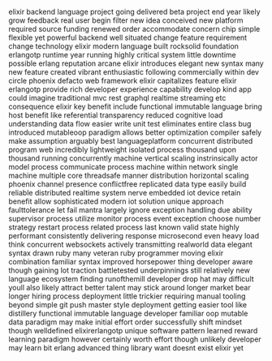 elixir backend language project going delivered beta project end year likely grow feedback real user begin filter new idea conceived new platform required source funding renewed order accommodate concern chip simple flexible yet powerful backend well situated change feature requirement change technology elixir modern language built rocksolid foundation erlangotp runtime year running highly critical system little downtime possible erlang reputation arcane elixir introduces elegant new syntax many new feature created vibrant enthusiastic following commercially within dev circle phoenix defacto web framework elixir capitalizes feature elixir erlangotp provide rich developer experience capability develop kind app could imagine traditional mvc rest graphql realtime streaming etc consequence elixir key benefit include functional immutable language bring host benefit like referential transparency reduced cognitive load understanding data flow easier write unit test eliminates entire class bug introduced mutableoop paradigm allows better optimization compiler safely make assumption arguably best languageplatform concurrent distributed program web incredibly lightweight isolated process thousand upon thousand running concurrently machine vertical scaling instrinsically actor model process communicate process machine within network single machine multiple core threadsafe manner distribution horizontal scaling phoenix channel presence conflictfree replicated data type easily build reliable distributed realtime system nerve embedded iot device retain benefit allow sophisticated modern iot solution unique approach faulttolerance let fail mantra largely ignore exception handling due ability supervisor process utilize monitor process event exception choose number strategy restart process related process last known valid state highly performant consistently delivering response microsecond even heavy load think concurrent websockets actively transmitting realworld data elegant syntax drawn ruby many veteran ruby programmer moving elixir combination familiar syntax improved horsepower thing developer aware though gaining lot traction battletested underpinnings still relatively new language ecosystem finding runofthemill developer drop hat may difficult youll also likely attract better talent may stick around longer market bear longer hiring process deployment little trickier requiring manual tooling beyond simple git push master style deployment getting easier tool like distillery functional immutable language developer familiar oop mutable data paradigm may make initial effort order successfully shift mindset though welldefined elixirerlangotp unique software pattern learned reward learning paradigm however certainly worth effort though unlikely developer may learn bit erlang advanced thing library want doesnt exist elixir yet